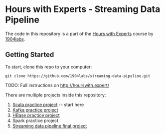 # Hours with Experts - Streaming Data Pipeline

The code in this repository is a part of the [Hours with Experts](https://1904labs.com/our-culture/community/hours-with-experts/) course by [1904labs](https://1904labs.com/).

## Getting Started

To start, clone this repo to your computer:

```
git clone https://github.com/1904labs/streaming-data-pipeline.git
```

TODO: Full instructions on http://hourswith.expert/

There are multiple projects inside this repository:

 1. [Scala practice project](./scala-hello-world) -- start here
 2. [Kafka practice project](./kafka-hello-world)
 3. [HBase practice project](./hbase-hello-world)
 4. Spark practice project
 5. [Streaming data pipeline final project](./streaming-data-pipeline)

